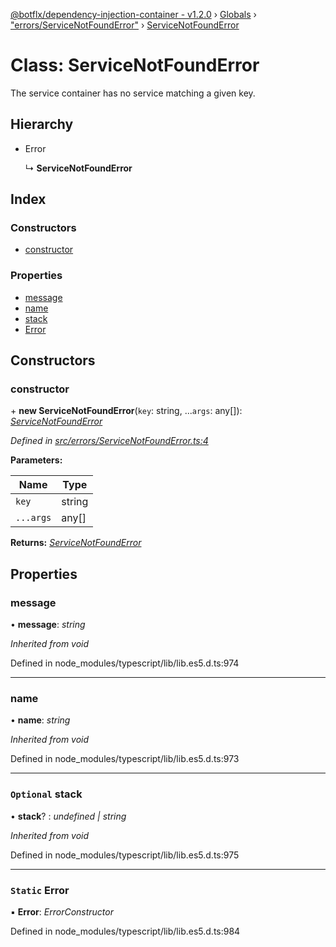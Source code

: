 [@botflx/dependency-injection-container - v1.2.0](../README.md) › [Globals](../globals.md) › ["errors/ServiceNotFoundError"](../modules/_errors_servicenotfounderror_.md) › [ServiceNotFoundError](_errors_servicenotfounderror_.servicenotfounderror.md)

# Class: ServiceNotFoundError

The service container has no service matching a given key.

## Hierarchy

* Error

  ↳ **ServiceNotFoundError**

## Index

### Constructors

* [constructor](_errors_servicenotfounderror_.servicenotfounderror.md#constructor)

### Properties

* [message](_errors_servicenotfounderror_.servicenotfounderror.md#message)
* [name](_errors_servicenotfounderror_.servicenotfounderror.md#name)
* [stack](_errors_servicenotfounderror_.servicenotfounderror.md#optional-stack)
* [Error](_errors_servicenotfounderror_.servicenotfounderror.md#static-error)

## Constructors

###  constructor

\+ **new ServiceNotFoundError**(`key`: string, ...`args`: any[]): *[ServiceNotFoundError](_errors_servicenotfounderror_.servicenotfounderror.md)*

*Defined in [src/errors/ServiceNotFoundError.ts:4](https://github.com/botflux/dependency-injection-container/blob/a377b37/src/errors/ServiceNotFoundError.ts#L4)*

**Parameters:**

Name | Type |
------ | ------ |
`key` | string |
`...args` | any[] |

**Returns:** *[ServiceNotFoundError](_errors_servicenotfounderror_.servicenotfounderror.md)*

## Properties

###  message

• **message**: *string*

*Inherited from void*

Defined in node_modules/typescript/lib/lib.es5.d.ts:974

___

###  name

• **name**: *string*

*Inherited from void*

Defined in node_modules/typescript/lib/lib.es5.d.ts:973

___

### `Optional` stack

• **stack**? : *undefined | string*

*Inherited from void*

Defined in node_modules/typescript/lib/lib.es5.d.ts:975

___

### `Static` Error

▪ **Error**: *ErrorConstructor*

Defined in node_modules/typescript/lib/lib.es5.d.ts:984

